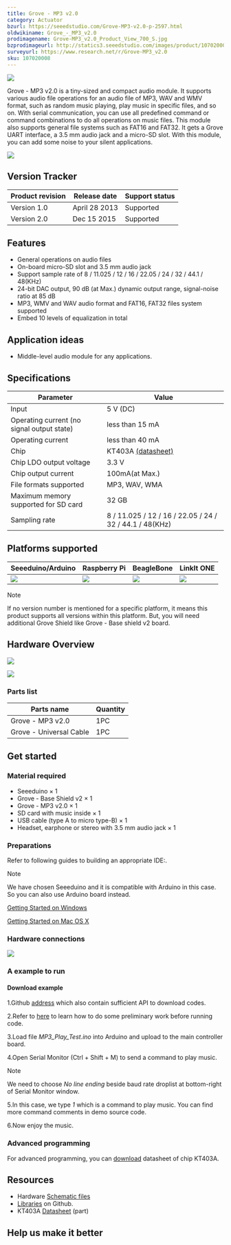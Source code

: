 ```yaml
---
title: Grove - MP3 v2.0
category: Actuator
bzurl: https://seeedstudio.com/Grove-MP3-v2.0-p-2597.html
oldwikiname: Grove_-_MP3_v2.0
prodimagename: Grove-MP3_v2.0_Product_View_700_S.jpg
bzprodimageurl: http://statics3.seeedstudio.com/images/product/107020008 2.jpg
surveyurl: https://www.research.net/r/Grove-MP3_v2.0
sku: 107020008
---
```


![](https://github.com/SeeedDoc/WikiMigrationSync/raw/master/docs/assets/Grove-MP3_v2.0/img/Grove-MP3_v2.0_Product_View_700_S.jpg)

Grove - MP3 v2.0 is a tiny-sized and compact audio module. It supports various audio file operations for an audio file of MP3, WAV and WMV format, such as random music playing, play music in specific files, and so on. With serial communication, you can use all predefined command or command combinations to do all operations on music files. This module also supports general file systems such as FAT16 and FAT32. It gets a Grove UART interface, a 3.5 mm audio jack and a micro-SD slot. With this module, you can add some noise to your silent applications.

[![](https://github.com/SeeedDoc/WikiMigrationSync/raw/master/docs/assets/common/Get_One_Now_Banner.png)](http://www.seeedstudio.com/depot/Grove-MP3-v20-p-2597.html?cPath=98_106_57)

Version Tracker
---------------
| Product revision  | Release date   | Support status |
|-------------------|----------------|----------------|
| Version 1.0       | April 28 2013‎  | Supported      |
| Version 2.0       | Dec 15 2015    | Supported      |

Features
--------

-   General operations on audio files
-   On-board micro-SD slot and 3.5 mm audio jack
-   Support sample rate of 8 / 11.025 / 12 / 16 / 22.05 / 24 / 32 / 44.1 / 48(KHz)
-   24-bit DAC output, 90 dB (at Max.) dynamic output range, signal-noise ratio at 85 dB
-   MP3, WMV and WAV audio format and FAT16, FAT32 files system supported
-   Embed 10 levels of equalization in total

Application ideas
-----------------

-   Middle-level audio module for any applications.

Specifications
-------------

| Parameter                                  | Value                                                                                                             |
|--------------------------------------------|-------------------------------------------------------------------------------------------------------------------|
| Input                                      | 5 V (DC)                                                                                                          |
| Operating current (no signal output state) | less than 15 mA                                                                                                   |
| Operating current                          | less than 40 mA                                                                                                   |
| Chip                                       | KT403A [(datasheet)](https://github.com/SeeedDoc/WikiMigrationSync/raw/master/docs/assets/Grove-MP3_v2.0/res/Grove-MP3_v2.0_KT403A_datasheet_V1.3_EN-Recompiled_by_Seeed-.pdf) |
| Chip LDO output voltage                    | 3.3 V                                                                                                             |
| Chip output current                        | 100mA(at Max.)                                                                                                    |
| File formats supported                     | MP3, WAV, WMA                                                                                                     |
| Maximum memory supported for SD card       | 32 GB                                                                                                             |
| Sampling rate                              | 8 / 11.025 / 12 / 16 / 22.05 / 24 / 32 / 44.1 / 48(KHz)                                                           |


Platforms supported
-------------------

| **Seeeduino/Arduino**                  | **Raspberry Pi**                           | **BeagleBone**                       | **LinkIt ONE**                      |
|----------------------------------------|--------------------------------------------|--------------------------------------|-------------------------------------|
| ![](https://github.com/SeeedDoc/WikiMigrationSync/raw/master/docs/assets/common/Arduino_logo.jpg)   | ![](https://github.com/SeeedDoc/WikiMigrationSync/raw/master/docs/assets/common/Raspberry_Pi_logo.jpg)  | ![](https://github.com/SeeedDoc/WikiMigrationSync/raw/master/docs/assets/common/BBG_logo.jpg)     | ![](https://github.com/SeeedDoc/WikiMigrationSync/raw/master/docs/assets/common/Linkit_logo.jpg) |

<div class="admonition note">
<p class="admonition-title">Note</p>
If no version number is mentioned for a specific platform, it means this product supports all versions within this platform. But, you will need additional Grove Shield like Grove - Base shield v2 board.
</div>


Hardware Overview
-----------------

![](https://github.com/SeeedDoc/WikiMigrationSync/raw/master/docs/assets/Grove-MP3_v2.0/img/Grove-MP3_v2.0_Component_view-front-1200_S.jpg)

![](https://github.com/SeeedDoc/WikiMigrationSync/raw/master/docs/assets/Grove-MP3_v2.0/img/Grove-MP3_v2.0_Component_View-Back-1200_S.jpg)

### **Parts list**

| Parts name              | Quantity |
|-------------------------|----------|
| Grove - MP3 v2.0        | 1PC      |
| Grove - Universal Cable | 1PC      |

Get started
-----------

### **Material required**

-   Seeeduino × 1
-   Grove - Base Shield v2 × 1
-   Grove - MP3 v2.0 × 1
-   SD card with music inside × 1
-   USB cable (type A to micro type-B) × 1
-   Headset, earphone or stereo with 3.5 mm audio jack × 1

### Preparations

Refer to following guides to building an appropriate IDE:.

<div class="admonition note">
<p class="admonition-title">Note</p>
We have chosen Seeeduino and it is compatible with Arduino in this case. So you can also use Arduino board instead.
</div>

[Getting Started on Windows](/Seeeduino_v4.2#Getting_Started_on_Windows)

[Getting Started on Mac OS X](/Seeeduino_v4.2#Getting_Started_on_Mac_OS_X)

### Hardware connections

![](https://github.com/SeeedDoc/WikiMigrationSync/raw/master/docs/assets/Grove-MP3_v2.0/img/Grove-MP3_v2.0_Demo_connection_1200_S.jpg)

### A example to run

#### Download example

1.Github [address](https://github.com/Seeed-Studio/Grove_Serial_MP3_Player_V2.0) which also contain sufficient API to download codes.

2.Refer to [here](/Guide_to_use_demos_downloaded_from_Seeed's_Github) to learn how to do some preliminary work before running code.

3.Load file *MP3_Play_Test.ino* into Arduino and upload to the main controller board.

4.Open Serial Monitor (Ctrl + Shift + M) to send a command to play music.

<div class="admonition note">
<p class="admonition-title">Note</p>
We need to choose <span style="font-style:italic">No line ending</span> beside baud rate droplist at bottom-right of Serial Monitor window.
</div>

5.In this case, we type *1* which is a command to play music. You can find more command comments in demo source code.

6.Now enjoy the music.

### Advanced programming

For advanced programming, you can [download](https://github.com/SeeedDoc/WikiMigrationSync/raw/master/docs/assets/Grove-MP3_v2.0/res/Grove-MP3_v2.0_KT403A_datasheet_V1.3_EN-Recompiled_by_Seeed-.pdf) datasheet of chip KT403A.

Resources
---------

-   Hardware [Schematic files](https://github.com/SeeedDoc/WikiMigrationSync/raw/master/docs/assets/Grove-MP3_v2.0/res/Grove-MP3_v2.0_Schematic_files.zip)
-   [Libraries](https://github.com/Seeed-Studio/Grove_Serial_MP3_Player_V2.0) on Github.
-   KT403A [Datasheet](https://github.com/SeeedDoc/WikiMigrationSync/raw/master/docs/assets/Grove-MP3_v2.0/res/Grove-MP3_v2.0_KT403A_datasheet_V1.3_EN-Recompiled_by_Seeed-.pdf) (part)

Help us make it better
----------------------

<!-- This Markdown file was created from http://www.seeedstudio.com/wiki/Grove_-_MP3_v2.0 -->
